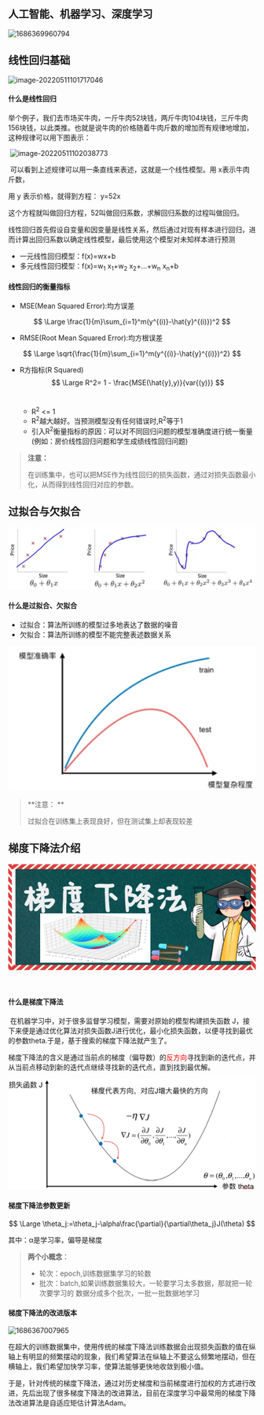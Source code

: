 ## 人工智能、机器学习、深度学习

![1686369960794](E:\MyMD\MyMD\课件\imgs\1686369960794.png)





## 线性回归基础

![image-20220511101717046](E:\MyMD\MyMD\课件\imgs\image-20220511101717046.png)



#### 什么是线性回归

​       举个例子，我们去市场买牛肉，一斤牛肉52块钱，两斤牛肉104块钱，三斤牛肉156块钱，以此类推。也就是说牛肉的价格随着牛肉斤数的增加而有规律地增加，这种规律可以用下图表示：

​       ![image-20220511102038773](E:\MyMD\MyMD\课件\imgs\image-20220511102038773.png)

​       可以看到上述规律可以用一条直线来表述，这就是一个线性模型。用 x表示牛肉斤数，

用 y 表示价格，就得到方程： y=52x

​      这个方程就叫做回归方程，52叫做回归系数，求解回归系数的过程叫做回归。

​      线性回归首先假设自变量和因变量是线性关系，然后通过对现有样本进行回归，进而计算出回归系数以确定线性模型，最后使用这个模型对未知样本进行预测

- 一元线性回归模型：f(x)=wx+b
- 多元线性回归模型：f(x)=w<sub>1</sub> x<sub>1</sub>+w<sub>2</sub> x<sub>2</sub>+…+w<sub>n</sub> x<sub>n</sub>+b





#### 线性回归的衡量指标

- MSE(Mean Squared Error):均方误差

$$
\Large \frac{1}{m}\sum_{i=1}^m(y^{(i)}-\hat{y}^{(i)})^2
$$

- RMSE(Root Mean Squared Error):均方根误差

$$
\Large \sqrt{\frac{1}{m}\sum_{i=1}^m(y^{(i)}-\hat{y}^{(i)})^2}
$$



- R方指标(R Squared)
  $$
  \Large R^2= 1 - \frac{MSE(\hat{y},y)}{var{(y)}}
  $$
  ​     

  - R<sup>2</sup>  <=  1
  - R<sup>2</sup>越大越好。当预测模型没有任何错误时,R<sup>2</sup>等于1
  - 引入R<sup>2</sup>衡量指标的原因：可以对不同回归问题的模型准确度进行统一衡量(例如：房价线性回归问题和学生成绩线性回归问题)



> **注意：**
>
> 在训练集中，也可以把MSE作为线性回归的损失函数，通过对损失函数最小化，从而得到线性回归对应的参数。







## 过拟合与欠拟合

![image-20220514103303972](imgs/image-20220514103303972.png)



#### 什么是过拟合、欠拟合

- 过拟合：算法所训练的模型过多地表达了数据的噪音
- 欠拟合：算法所训练的模型不能完整表述数据关系

![image-20220514103512391](imgs/image-20220514103512391.png)



> **注意： **
>
> 过拟合在训练集上表现良好，但在测试集上却表现较差

 



## 梯度下降法介绍

![image-20220518091255237](imgs/image-20220518091255237.png)

​    

#### 什么是梯度下降法

​        在机器学习中，对于很多监督学习模型，需要对原始的模型构建损失函数 J，接下来便是通过优化算法对损失函数J进行优化，最小化损失函数，以便寻找到最优的参数theta.于是，基于搜索的梯度下降法就产生了。

​     梯度下降法的含义是通过当前点的梯度（偏导数）的<span style="color:red">反方向</span>寻找到新的迭代点，并从当前点移动到新的迭代点继续寻找新的迭代点，直到找到最优解。

![image-20220518091852439](imgs/image-20220518091852439.png)



#### 梯度下降法参数更新

$$
\Large \theta_j:=\theta_j-\alpha\frac{\partial}{\partial\theta_j}J(\theta)
$$

其中：α是学习率，偏导是梯度



> **两个小概念**：
>
> - 轮次：epoch,训练数据集学习的轮数
> - 批次：batch,如果训练数据集较大，一轮要学习太多数据，那就把一轮次要学习的   数据分成多个批次，一批一批数据地学习



#### 梯度下降法的改进版本

![1686367007965](E:\MyMD\MyMD\课件\imgs\1686367007965.png)

​        在超大的训练数据集中，使用传统的梯度下降法训练数据会出现损失函数的值在纵轴上有明显的频繁摆动的现象，我们希望算法在纵轴上不要这么频繁地摆动，但在横轴上，我们希望加快学习率，使算法能够更快地收敛到极小值。

​        于是，针对传统的梯度下降法，通过对历史梯度和当前梯度进行加权的方式进行改进，先后出现了很多梯度下降法的改进算法，目前在深度学习中最常用的梯度下降法改进算法是自适应矩估计算法Adam。



